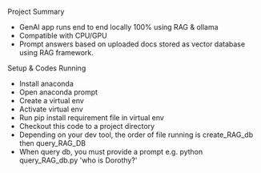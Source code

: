 Project Summary
* GenAI app runs end to end locally 100% using RAG & ollama
* Compatible with CPU/GPU
* Prompt answers based on uploaded docs stored as vector database using RAG framework.

Setup & Codes Running
* Install anaconda
* Open anaconda prompt
* Create a virtual env
* Activate virtual env
* Run pip install requirement file in virtual env
* Checkout this code to a project directory 
* Depending on your dev tool, the order of file running is create_RAG_db then query_RAG_DB
* When query db, you must provide a prompt e.g. python query_RAG_db.py 'who is Dorothy?'
